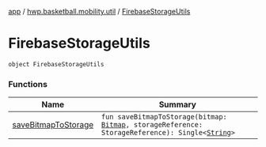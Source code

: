 [app](../../index.md) / [hwp.basketball.mobility.util](../index.md) / [FirebaseStorageUtils](.)

# FirebaseStorageUtils

`object FirebaseStorageUtils`

### Functions

| Name | Summary |
|---|---|
| [saveBitmapToStorage](save-bitmap-to-storage.md) | `fun saveBitmapToStorage(bitmap: `[`Bitmap`](https://developer.android.com/reference/android/graphics/Bitmap.html)`, storageReference: StorageReference): Single<`[`String`](https://kotlinlang.org/api/latest/jvm/stdlib/kotlin/-string/index.html)`>` |
